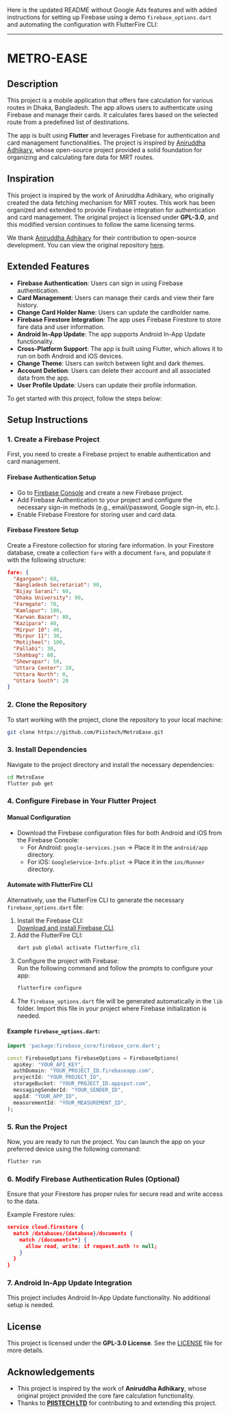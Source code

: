 Here is the updated README without Google Ads features and with added instructions for setting up Firebase using a demo `firebase_options.dart` and automating the configuration with FlutterFire CLI:

---

# METRO-EASE

## Description

This project is a mobile application that offers fare calculation for various routes in Dhaka, Bangladesh. The app allows users to authenticate using Firebase and manage their cards. It calculates fares based on the selected route from a predefined list of destinations.

The app is built using **Flutter** and leverages Firebase for authentication and card management functionalities. The project is inspired by [Aniruddha Adhikary](https://github.com/aniruddha-adhikary), whose open-source project provided a solid foundation for organizing and calculating fare data for MRT routes.

## Inspiration

This project is inspired by the work of Aniruddha Adhikary, who originally created the data fetching mechanism for MRT routes. This work has been organized and extended to provide Firebase integration for authentication and card management. The original project is licensed under **GPL-3.0**, and this modified version continues to follow the same licensing terms.

We thank [Aniruddha Adhikary](https://github.com/aniruddha-adhikary) for their contribution to open-source development. You can view the original repository [here](https://github.com/aniruddha-adhikary/mrt-buddy/).

## Extended Features

- **Firebase Authentication**: Users can sign in using Firebase authentication.
- **Card Management**: Users can manage their cards and view their fare history.
- **Change Card Holder Name**: Users can update the cardholder name.
- **Firebase Firestore Integration**: The app uses Firebase Firestore to store fare data and user information.
- **Android In-App Update**: The app supports Android In-App Update functionality.
- **Cross-Platform Support**: The app is built using Flutter, which allows it to run on both Android and iOS devices.
- **Change Theme**: Users can switch between light and dark themes.
- **Account Deletion**: Users can delete their account and all associated data from the app.
- **User Profile Update**: Users can update their profile information.

To get started with this project, follow the steps below:

## Setup Instructions

### 1. Create a Firebase Project

First, you need to create a Firebase project to enable authentication and card management.

#### Firebase Authentication Setup

- Go to [Firebase Console](https://console.firebase.google.com/) and create a new Firebase project.
- Add Firebase Authentication to your project and configure the necessary sign-in methods (e.g., email/password, Google sign-in, etc.).
- Enable Firebase Firestore for storing user and card data.

#### Firebase Firestore Setup

Create a Firestore collection for storing fare information. In your Firestore database, create a collection `fare` with a document `fare`, and populate it with the following structure:

```json
fare: {
  "Agargaon": 60,
  "Bangladesh Secretariat": 90,
  "Bijay Sarani": 60,
  "Dhaka University": 90,
  "Farmgate": 70,
  "Kamlapur": 100,
  "Karwan Bazar": 80,
  "Kazipara": 40,
  "Mirpur 10": 40,
  "Mirpur 11": 30,
  "Motijheel": 100,
  "Pallabi": 30,
  "Shahbag": 80,
  "Shewrapar": 50,
  "Uttara Center": 20,
  "Uttara North": 0,
  "Uttara South": 20
}
```

### 2. Clone the Repository

To start working with the project, clone the repository to your local machine:

```bash
git clone https://github.com/Piistech/MetroEase.git
```

### 3. Install Dependencies

Navigate to the project directory and install the necessary dependencies:

```bash
cd MetroEase
flutter pub get
```

### 4. Configure Firebase in Your Flutter Project

#### Manual Configuration

- Download the Firebase configuration files for both Android and iOS from the Firebase Console:
  - For Android: `google-services.json` -> Place it in the `android/app` directory.
  - For iOS: `GoogleService-Info.plist` -> Place it in the `ios/Runner` directory.

#### Automate with FlutterFire CLI

Alternatively, use the FlutterFire CLI to generate the necessary `firebase_options.dart` file:

1. Install the Firebase CLI:  
   [Download and install Firebase CLI](https://firebase.google.com/docs/cli).
2. Add the FlutterFire CLI:  
   ```bash
   dart pub global activate flutterfire_cli
   ```
3. Configure the project with Firebase:  
   Run the following command and follow the prompts to configure your app:  
   ```bash
   flutterfire configure
   ```
4. The `firebase_options.dart` file will be generated automatically in the `lib` folder. Import this file in your project where Firebase initialization is needed.

#### Example `firebase_options.dart`:

```dart
import 'package:firebase_core/firebase_core.dart';

const FirebaseOptions firebaseOptions = FirebaseOptions(
  apiKey: "YOUR_API_KEY",
  authDomain: "YOUR_PROJECT_ID.firebaseapp.com",
  projectId: "YOUR_PROJECT_ID",
  storageBucket: "YOUR_PROJECT_ID.appspot.com",
  messagingSenderId: "YOUR_SENDER_ID",
  appId: "YOUR_APP_ID",
  measurementId: "YOUR_MEASUREMENT_ID",
);
```

### 5. Run the Project

Now, you are ready to run the project. You can launch the app on your preferred device using the following command:

```bash
flutter run
```

### 6. Modify Firebase Authentication Rules (Optional)

Ensure that your Firestore has proper rules for secure read and write access to the data.

Example Firestore rules:

```json
service cloud.firestore {
  match /databases/{database}/documents {
    match /{document=**} {
      allow read, write: if request.auth != null;
    }
  }
}
```

### 7. Android In-App Update Integration

This project includes Android In-App Update functionality. No additional setup is needed.

## License

This project is licensed under the **GPL-3.0 License**. See the [LICENSE](LICENSE) file for more details.

## Acknowledgements

- This project is inspired by the work of **Aniruddha Adhikary**, whose original project provided the core fare calculation functionality.
- Thanks to **[PIISTECH LTD](https://www.piistech.com/)** for contributing to and extending this project.